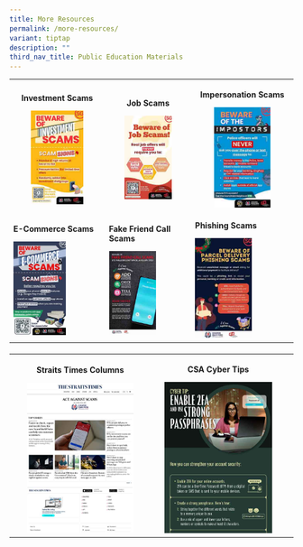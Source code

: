 ```yaml
---
title: More Resources
permalink: /more-resources/
variant: tiptap
description: ""
third_nav_title: Public Education Materials
---
```

<table style="minWidth: 75px">
<colgroup>
<col>
<col>
<col>
</colgroup>
<tbody>
<tr>
<th rowspan="1" colspan="1">
<p><strong>Investment Scams</strong>
</p><a class="isomer-image-wrapper" href="/files/Public%20Education%20Materials/Investment_Scam.pdf"><img style="width: 60%;" height="auto" width="100%" alt="" src="/images/Public Education Materials/Investment_Scam.jpg"></a>
</th>
<th rowspan="1" colspan="1">
<p><strong>Job Scams</strong>
</p><a class="isomer-image-wrapper" href="/files/Public%20Education%20Materials/Job_Scam.pdf"><img style="width: 60%;" height="auto" width="100%" alt="" src="/images/Public Education Materials/Job_scam.jpg"></a>
</th>
<th rowspan="1" colspan="1">
<p><strong>Impersonation Scams</strong>
</p><a class="isomer-image-wrapper" href="/files/Public%20Education%20Materials/Impersonation_Scam.pdf"><img style="width: 60%;" height="auto" width="100%" alt="" src="/images/Public Education Materials/Impersonation_scam.jpg"></a>
</th>
</tr>
<tr>
<td rowspan="1" colspan="1">
<p><strong>E-Commerce Scams</strong>
</p><a class="isomer-image-wrapper" href="/files/Public%20Education%20Materials/Ecommerce_Scam.pdf"><img style="width: 60%;" height="auto" width="100%" alt="" src="/images/Public Education Materials/Ecommerce_scam.jpg"></a>
</td>
<td rowspan="1" colspan="1">
<p><strong>Fake Friend Call Scams</strong>
</p><a class="isomer-image-wrapper" href="/files/Public%20Education%20Materials/Fake_Friend_Call_Scam.pdf"><img style="width: 60%;" height="auto" width="100%" alt="" src="/images/Public Education Materials/Fake_Friend_call_scam.jpg"></a>
</td>
<td rowspan="1" colspan="1">
<p><strong>Phishing Scams</strong>
</p><a class="isomer-image-wrapper" href="/files/Public%20Education%20Materials/Phishing_Scam.pdf"><img style="width: 60%;" height="auto" width="100%" alt="" src="/images/Public Education Materials/Phishing_scam.jpg"></a>
</td>
</tr>
</tbody>
</table>
<h4></h4>
<table style="minWidth: 75px">
<colgroup>
<col>
<col>
<col>
</colgroup>
<tbody>
<tr>
<th rowspan="1" colspan="1">
<p>Straits Times Columns</p><a class="isomer-image-wrapper" href="/st-columns/"><img style="width: 80%;" height="auto" width="100%" alt="" src="/images/ST Article/ST_columns.jpg"></a>
</th>
<th rowspan="1" colspan="1">
<p>CSA Cyber Tips</p><a class="isomer-image-wrapper" href="/csa-cyber-tips/"><img style="width: 85%;" height="auto" width="100%" alt="" src="/images/Public Education Materials/CSA Cyber Tips/CSA_cyber_tip.jpg"></a>
</th>
<th rowspan="1" colspan="1">
<p></p>
</th>
</tr>
</tbody>
</table>
<p></p>
<p></p>